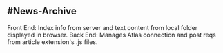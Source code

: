 ## #News-Archive 
Front End: Index info from server and text content from local folder displayed in browser.
Back End: Manages Atlas connection and post reqs from article extension's .js files.

